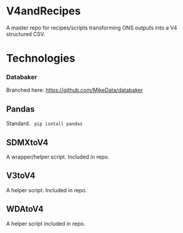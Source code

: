 # V4andRecipes

A master repo for recipes/scripts transforming ONS outputs into a V4 structured CSV.


# Technologies

### Databaker

Branched here: https://github.com/MikeData/databaker

## Pandas

Standard. ``` pip isntall pandas```

## SDMXtoV4

A wrapper/helper script. Included in repo.

## V3toV4

A helper script. Included in repo.

## WDAtoV4

A helper script included in repo.

